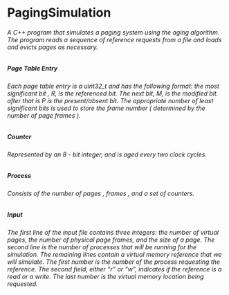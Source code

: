 # PagingSimulation
###### A C++ program that simulates a paging system using the aging algorithm. The program reads a sequence of reference requests from a file and loads and evicts pages as necessary. 
##### Page Table Entry 
###### Each page table entry is a uint32_t and has the following format: the most significant bit , R, is the referenced bit. The next bit, M, is the modified bit. after that is P is the present/absent bit. The appropriate number of least significant bits is used to store the frame number ( determined by the number of page frames ). 
##### Counter 
###### Represented by an 8 - bit integer, and is aged every two clock cycles. 
##### Process 
###### Consists of the number of pages , frames , and a set of counters. 
##### Input 
###### The first line of the input file contains three integers: the number of virtual pages, the number of physical page frames, and the size of a page. The second line is the number of processes that will be running for the simulation. The remaining lines contain a virtual memory reference that we will simulate. The first number is the number of the process requesting the reference. The second field, either “r” or “w”, indicates if the reference is a read or a write. The last number is the virtual memory location being requested.
